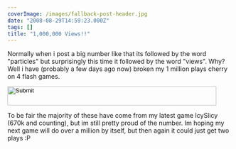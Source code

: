 ```yaml
---
coverImage: /images/fallback-post-header.jpg
date: "2008-08-29T14:59:23.000Z"
tags: []
title: "1,000,000 Views!!"
---
```


Normally when i post a big number like that its followed by the word "particles" but surprisingly this time it followed by the word "views". Why? Well i have (probably a few days ago now) broken my 1 million plays cherry on 4 flash games.<!-- more -->

<input height="43" width="470" type="image" src="https://www.artificial-studios.co.uk/wp-content/uploads/image/1000000.png" longdesc="undefined" />

To be fair the majority of these have come from my latest game IcySlicy (670k and counting), but im still pretty proud of the number. Im hoping my next game will do over a million by itself, but then again it could just get two plays :P
